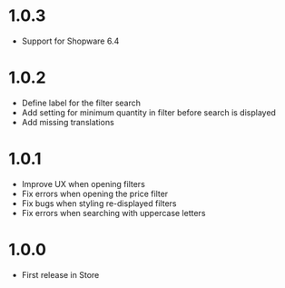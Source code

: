 # 1.0.3

* Support for Shopware 6.4

# 1.0.2

* Define label for the filter search
* Add setting for minimum quantity in filter before search is displayed
* Add missing translations

# 1.0.1

* Improve UX when opening filters
* Fix errors when opening the price filter
* Fix bugs when styling re-displayed filters
* Fix errors when searching with uppercase letters

# 1.0.0

* First release in Store
